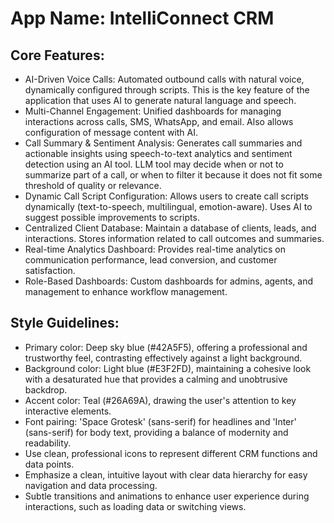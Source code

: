 # **App Name**: IntelliConnect CRM

## Core Features:

- AI-Driven Voice Calls: Automated outbound calls with natural voice, dynamically configured through scripts. This is the key feature of the application that uses AI to generate natural language and speech.
- Multi-Channel Engagement: Unified dashboards for managing interactions across calls, SMS, WhatsApp, and email. Also allows configuration of message content with AI.
- Call Summary & Sentiment Analysis: Generates call summaries and actionable insights using speech-to-text analytics and sentiment detection using an AI tool. LLM tool may decide when or not to summarize part of a call, or when to filter it because it does not fit some threshold of quality or relevance.
- Dynamic Call Script Configuration: Allows users to create call scripts dynamically (text-to-speech, multilingual, emotion-aware). Uses AI to suggest possible improvements to scripts.
- Centralized Client Database: Maintain a database of clients, leads, and interactions. Stores information related to call outcomes and summaries.
- Real-time Analytics Dashboard: Provides real-time analytics on communication performance, lead conversion, and customer satisfaction.
- Role-Based Dashboards: Custom dashboards for admins, agents, and management to enhance workflow management.

## Style Guidelines:

- Primary color: Deep sky blue (#42A5F5), offering a professional and trustworthy feel, contrasting effectively against a light background.
- Background color: Light blue (#E3F2FD), maintaining a cohesive look with a desaturated hue that provides a calming and unobtrusive backdrop.
- Accent color: Teal (#26A69A), drawing the user's attention to key interactive elements.
- Font pairing: 'Space Grotesk' (sans-serif) for headlines and 'Inter' (sans-serif) for body text, providing a balance of modernity and readability.
- Use clean, professional icons to represent different CRM functions and data points.
- Emphasize a clean, intuitive layout with clear data hierarchy for easy navigation and data processing.
- Subtle transitions and animations to enhance user experience during interactions, such as loading data or switching views.